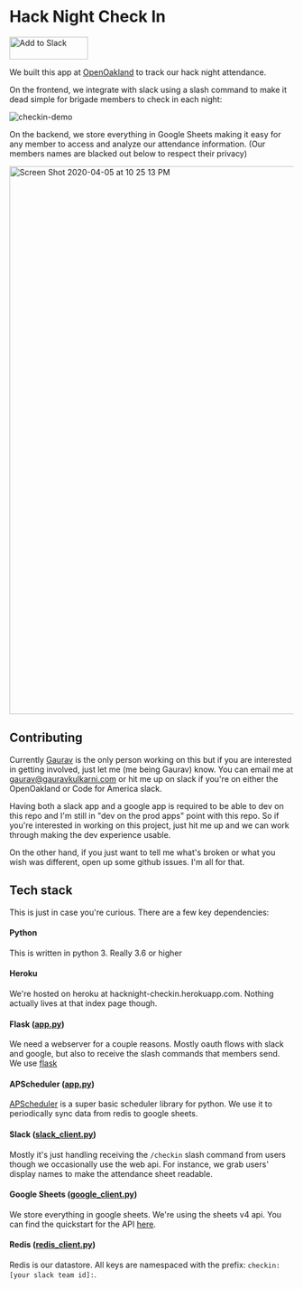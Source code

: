 # Hack Night Check In

<a href="https://slack.com/oauth/v2/authorize?client_id=2524560276.937162414487&scope=commands,users.profile:read,chat:write"><img alt="Add to Slack" height="40" width="139" src="https://platform.slack-edge.com/img/add_to_slack.png" srcset="https://platform.slack-edge.com/img/add_to_slack.png 1x, https://platform.slack-edge.com/img/add_to_slack@2x.png 2x"></a>

We built this app at [OpenOakland](https://openoakland.org/) to track our hack night attendance.

On the frontend, we integrate with slack using a slash command to make it dead simple for brigade members to check in each night:

![checkin-demo](https://user-images.githubusercontent.com/16271389/78525574-6a411b80-778c-11ea-8f25-d930e36566e8.gif)


On the backend, we store everything in Google Sheets making it easy for any member to access and analyze our attendance information. (Our members names are blacked out below to respect their privacy)

<img width="970" alt="Screen Shot 2020-04-05 at 10 25 13 PM" src="https://user-images.githubusercontent.com/16271389/78525585-70cf9300-778c-11ea-8ed3-ed95f9e8edf7.png">


## Contributing

Currently [Gaurav](http://github.com/gauravmk/) is the only person working on this but if you are interested in getting involved, just let me (me being Gaurav) know. You can email me at gaurav@gauravkulkarni.com or hit me up on slack if you're on either the OpenOakland or Code for America slack.

Having both a slack app and a google app is required to be able to dev on this repo and I'm still in "dev on the prod apps" point with this repo. So if you're interested in working on this project, just hit me up and we can work through making the dev experience usable.

On the other hand, if you just want to tell me what's broken or what you wish was different, open up some github issues. I'm all for that.


## Tech stack

This is just in case you're curious. There are a few key dependencies:

#### Python

This is written in python 3. Really 3.6 or higher

#### Heroku

We're hosted on heroku at hacknight-checkin.herokuapp.com. Nothing actually lives at that index page though. 

#### Flask ([app.py](https://github.com/gauravmk/hacknight-checkin/blob/master/app.py))

We need a webserver for a couple reasons. Mostly oauth flows with slack and google, but also to receive the slash commands that members send. We use [flask](https://flask.palletsprojects.com/en/1.1.x/)

#### APScheduler ([app.py](https://github.com/gauravmk/hacknight-checkin/blob/master/app.py))

[APScheduler](https://apscheduler.readthedocs.io/) is a super basic scheduler library for python. We use it to periodically sync data from redis to google sheets.

#### Slack ([slack_client.py](https://github.com/gauravmk/hacknight-checkin/blob/master/slack_client.py))

Mostly it's just handling receiving the `/checkin` slash command from users though we occasionally use the web api. For instance, we grab users' display names to make the attendance sheet readable.

#### Google Sheets ([google_client.py](https://github.com/gauravmk/hacknight-checkin/blob/master/google_client.py))

We store everything in google sheets. We're using the sheets v4 api. You can find the quickstart for the API [here](https://developers.google.com/sheets/api/quickstart/python).

#### Redis ([redis_client.py](https://github.com/gauravmk/hacknight-checkin/blob/master/redis_client.py))

Redis is our datastore. All keys are namespaced with the prefix: `checkin:[your slack team id]:`.
